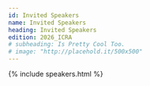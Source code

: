 ```yaml
---
id: Invited Speakers
name: Invited Speakers
heading: Invited Speakers
edition: 2026_ICRA
# subheading: Is Pretty Cool Too.
# image: "http://placehold.it/500x500"
---
```


{% include speakers.html %}